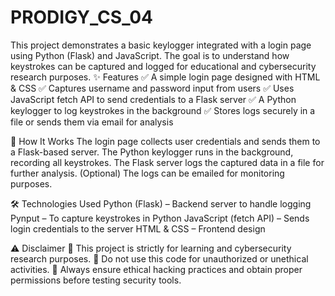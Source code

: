 # PRODIGY_CS_04

This project demonstrates a basic keylogger integrated with a login page using Python (Flask) and JavaScript. The goal is to understand how keystrokes can be captured and logged for educational and cybersecurity research purposes.
✨ Features
✅ A simple login page designed with HTML & CSS
✅ Captures username and password input from users
✅ Uses JavaScript fetch API to send credentials to a Flask server
✅ A Python keylogger to log keystrokes in the background
✅ Stores logs securely in a file or sends them via email for analysis


🚀 How It Works
The login page collects user credentials and sends them to a Flask-based server.
The Python keylogger runs in the background, recording all keystrokes.
The Flask server logs the captured data in a file for further analysis.
(Optional) The logs can be emailed for monitoring purposes.


🛠 Technologies Used
Python (Flask) – Backend server to handle logging
Pynput – To capture keystrokes in Python
JavaScript (fetch API) – Sends login credentials to the server
HTML & CSS – Frontend design


⚠️ Disclaimer
🔹 This project is strictly for learning and cybersecurity research purposes.
🔹 Do not use this code for unauthorized or unethical activities.
🔹 Always ensure ethical hacking practices and obtain proper permissions before testing security tools.

